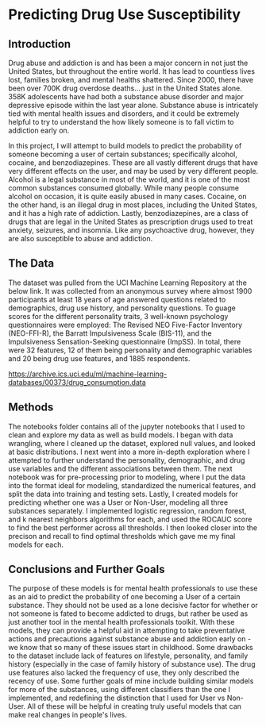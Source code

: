 # Predicting Drug Use Susceptibility

## Introduction

Drug abuse and addiction is and has been a major concern in not just the United States, but throughout the entire world. It has lead to countless lives lost, families broken, and mental healths shattered. Since 2000, there have been over 700K drug overdose deaths... just in the United States alone. 358K adolescents have had both a substance abuse disorder and major depressive episode within the last year alone. Substance abuse is intricately tied with mental health issues and disorders, and it could be extremely helpful to try to understand the how likely someone is to fall victim to addiction early on. 

In this project, I will attempt to build models to predict the probability of someone becoming a user of certain substances; specifically alcohol, cocaine, and benzodiazepines. These are all vastly different drugs that have very different effects on the user, and may be used by very different people. Alcohol is a legal substance in most of the world, and it is one of the most common substances consumed globally. While many people consume alcohol on occasion, it is quite easily abused in many cases. Cocaine, on the other hand, is an illegal drug in most places, including the United States, and it has a high rate of addiction. Lastly, benzodiazepines, are a class of drugs that are legal in the United States as prescription drugs used to treat anxiety, seizures, and insomnia. Like any psychoactive drug, however, they are also susceptible to abuse and addiction. 

## The Data

The dataset was pulled from the UCI Machine Learning Repository at the below link. It was collected from an anonymous survey where almost 1900 participants at least 18 years of age answered questions related to demographics, drug use history, and personality questions. To guage scores for the different personality traits, 3 well-known psychology questionnaires were employed: The Revised NEO Five-Factor Inventory (NEO-FFI-R), the Barratt Impulsiveness Scale (BIS-11), and the Impulsiveness Sensation-Seeking questionnaire (ImpSS). In total, there were 32 features, 12 of them being personality and demographic variables and 20 being drug use features, and 1885 respondents. 

https://archive.ics.uci.edu/ml/machine-learning-databases/00373/drug_consumption.data

## Methods

The notebooks folder contains all of the jupyter notebooks that I used to clean and explore my data as well as build models. I began with data wrangling, where I cleaned up the dataset, explored null values, and looked at basic distributions. I next went into a more in-depth exploration where I attempted to further understand the personality, demographic, and drug use variables and the different associations between them. The next notebook was for pre-processing prior to modeling, where I put the data into the format ideal for modeling, standardized the numerical features, and split the data into training and testing sets. Lastly, I created models for predicting whether one was a User or Non-User, modeling all three substances separately. I implemented logistic regression, random forest, and k nearest neighbors algorithms for each, and used the ROCAUC score to find the best performer across all thresholds. I then looked closer into the precison and recall to find optimal thresholds which gave me my final models for each. 

## Conclusions and Further Goals

The purpose of these models is for mental health professionals to use these as an aid to predict the probability of one becoming a User of a certain substance. They should not be used as a lone decisive factor for whether or not someone is fated to become addicted to drugs, but rather be used as just another tool in the mental health professionals toolkit. With these models, they can provide a helpful aid in attempting to take preventative actions and precautions against substance abuse and addiction early on - we know that so many of these issues start in childhood. Some drawbacks to the dataset include lack of features on lifestyle, personality, and family history (especially in the case of family history of substance use). The drug use features also lacked the frequency of use, they only described the recency of use. Some further goals of mine include building similar models for more of the substances, using different classifiers than the one I implemented, and redefining the distinction that I used for User vs Non-User. All of these will be helpful in creating truly useful models that can make real changes in people's lives. 

